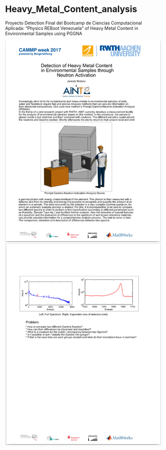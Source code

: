 # Heavy_Metal_Content_analysis
Proyecto Detection Final del Bootcamp de Ciencias Computacional Aplicada: “Physics REBoot Venezuela” of Heavy Metal Content in Environmental Samples using PGGNA

![Screenshot](1.png)
![Screenshot](2.png)
